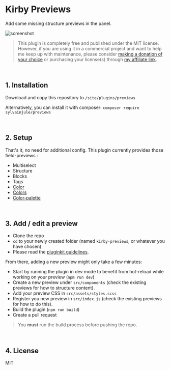 # Kirby Previews

Add some missing structure previews in the panel.

![screenshot](https://user-images.githubusercontent.com/14079751/50736950-dcab0080-11c3-11e9-9548-02a04cdacaaf.jpg)

> This plugin is completely free and published under the MIT license. However, if you are using it in a commercial project and want to help me keep up with maintenance, please consider [making a donation of your choice](https://www.paypal.me/sylvainjl) or purchasing your license(s) through [my affiliate link](https://a.paddle.com/v2/click/1129/36369?link=1170).

<br/>

## 1. Installation

Download and copy this repository to ```/site/plugins/previews```

Alternatively, you can install it with composer: ```composer require sylvainjule/previews```

<br/>

## 2. Setup

That's it, no need for additional config. This plugin currently provides those field-previews :

- Multiselect
- Structure
- Blocks
- Tags
- [Color](https://github.com/TimOetting/kirby-color)
- [Colors](https://github.com/hananils/kirby-colors)
- [Color-palette](https://github.com/sylvainjule/kirby-color-palette)

<br/>

## 3. Add / edit a preview

- Clone the repo
- `cd` to your newly created folder (named `kirby-previews`, or whatever you have chosen)
- Please read the [pluginkit guidelines](https://github.com/getkirby/pluginkit/tree/4-panel).

From there, adding a new preview might only take a few minutes:

- Start by running the plugin in dev mode to benefit from hot-reload while working on your preview (`npm run dev`)
- Create a new preview under `src/components` (check the existing previews for how to structure content).
- Add your preview CSS in `src/assets/styles.scss`
- Register you new preview in `src/index.js` (check the existing previews for how to do this).
- Build the plugin (`npm run build`)
- Create a pull request

> You **must** run the build process before pushing the repo.

<br/>

## 4. License

MIT
